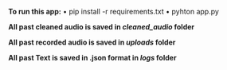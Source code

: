 **To run this app:**
• pip install -r requirements.txt
• pyhton app.py

**All past cleaned audio is saved in *cleaned_audio* folder**

**All past recorded audio is saved in *uploads* folder**

**All past Text is saved in .json format in *logs* folder**
